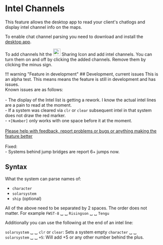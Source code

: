 # Intel Channels
This feature allows the desktop app to read your client's chatlogs and display intel channel info on the maps. 

To enable chat channel parsing you need to download and install the [desktop app](https://www.dropbox.com/s/feo1z1055a7jmpd/Eveeye_v001.exe?dl=0).

To add channels hit the <img src="https://raw.githubusercontent.com/Risingson/eedocs/master/docs/images/Share-100_off.png" width="24" height="24" > Sharing Icon and add intel channels. You can turn them on and off by clicking the added channels. Remove them by clicking the minus sign.

!!! warning "Feature in development"
    ## Development, current issues
    This is an alpha test. This means means the feature is still in development and has issues.<br>Known issues are as follows:<br><br>
     - The display of the Intel list is getting a rework. I know the actual intel lines are a pain to read at the moment.<br>
     - If a system was cleared via `clr` or `clear` subsequent intel in that system does not draw the red marker.<br>
     - `+[Number]` only works with one space before it at the moment.<br>
    <br> 
    [Please help with feedback, report problems or bugs or anything making the feature better](https://feedback.userreport.com/7ab42bbb-8bf8-4955-9573-c0b1213b1ba7/#submit/bug)<br><br> 
    Fixed:<br>
    - Systems behind jump bridges are report 6+ jumps now.<br>

## Syntax
What the system can parse names of:

 - `character`
 - `solarsystem`
 - `ship` (optional)

All of the above need to be separated by 2 spaces. The order does not matter.
For example `FWST-8` &#9251; &#9251; `Risingson` &#9251; &#9251; `Tengu`

Additionally you can use the following at the end of an intel line:

`solarsystem` &#9251; &#9251; `clr` or `clear`: Sets a system empty
`character` &#9251; &#9251; `solarsystem` &#9251; &#9251; `+5`: Will add +5 or any other number behind the plus.
<!--stackedit_data:
eyJoaXN0b3J5IjpbMTYyMjMzNjAzMSwtMTMxODM0ODg3MCwxMD
k2MTE3MTMzLC0xNTIyNjgzNjgxLDE4NjI2MDMwNzAsLTIwNjUx
NjMwOCwxOTkwMjY3NDM5LC0xNDAzNDg5MTAxLC0yMTQxODg3OD
I4LDE5ODUwMjc1MTEsMTAxNjQ1MzI4MywxMTM5MDE5NjA2LC0x
NDE1MDAyNzg3LDg5MTY1MjE0OV19
-->